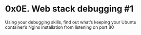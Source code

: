 # 0x0E. Web stack debugging #1

Using your debugging skills, find out what’s keeping your Ubuntu container’s Nginx installation from listening on port 80